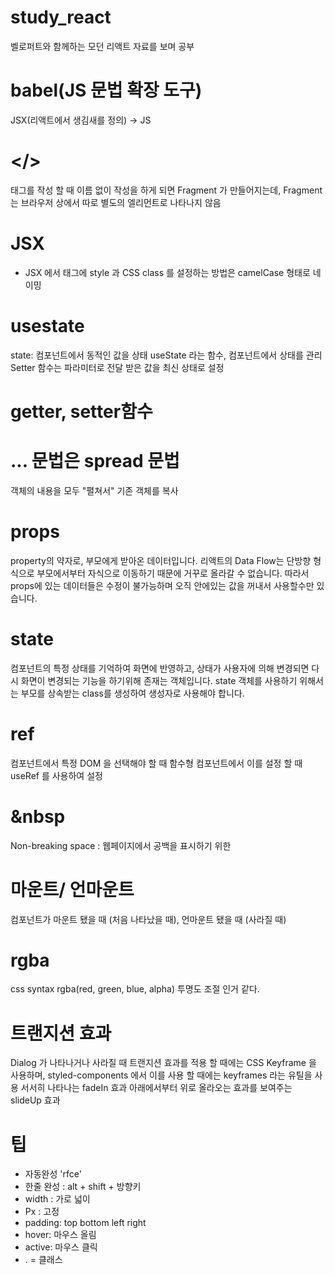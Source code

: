 # study_react
벨로퍼트와 함께하는 모던 리액트 자료를 보며 공부

# babel(JS 문법 확장 도구)
JSX(리액트에서 생김새를 정의) -> JS

# </> 
태그를 작성 할 때 이름 없이 작성을 하게 되면 Fragment 가 만들어지는데, Fragment 는 브라우저 상에서 따로 별도의 엘리먼트로 나타나지 않음

# JSX
- JSX 에서 태그에 style 과 CSS class 를 설정하는 방법은 camelCase 형태로 네이밍

# usestate
state: 컴포넌트에서 동적인 값을 상태
useState 라는 함수, 컴포넌트에서 상태를 관리
Setter 함수는 파라미터로 전달 받은 값을 최신 상태로 설정

# getter, setter함수

# ... 문법은 spread 문법
객체의 내용을 모두 "펼쳐서" 기존 객체를 복사

# props
property의 약자로, 부모에게 받아온 데이터입니다. 리액트의 Data Flow는 단방향 형식으로 부모에서부터 자식으로 이동하기 때문에 거꾸로 올라갈 수 없습니다. 따라서 props에 있는 데이터들은 수정이 불가능하며 오직 안에있는 값을 꺼내서 사용할수만 있습니다.

# state
컴포넌트의 특정 상태를 기억하여 화면에 반영하고, 상태가 사용자에 의해 변경되면 다시 화면이 변경되는 기능을 하기위해 존재는 객체입니다.
state 객체를 사용하기 위해서는 부모를 상속받는 class를 생성하여 생성자로 사용해야 합니다.

# ref
컴포넌트에서 특정 DOM 을 선택해야 할 때
함수형 컴포넌트에서 이를 설정 할 때 useRef 를 사용하여 설정

# &nbsp
Non-breaking space : 웹페이지에서 공백을 표시하기 위한 

# 마운트/ 언마운트
컴포넌트가 마운트 됐을 때 (처음 나타났을 때), 언마운트 됐을 때 (사라질 때)

# rgba
css syntax 
rgba(red, green, blue, alpha) 투명도 조절 인거 같다.

# 트랜지션 효과
Dialog 가 나타나거나 사라질 때
트랜지션 효과를 적용 할 때에는 CSS Keyframe 을 사용하며, styled-components 에서 이를 사용 할 때에는 keyframes 라는 유틸을 사용
서서히 나타나는 fadeIn 효과
아래에서부터 위로 올라오는 효과를 보여주는 slideUp 효과

# 팁
- 자동완성 'rfce'
- 한줄 완성 : alt + shift + 방향키
- width  : 가로 넓이
- Px : 고정
- padding: top bottom left right
- hover: 마우스 올림
- active: 마우스 클릭 
- . = 클래스


